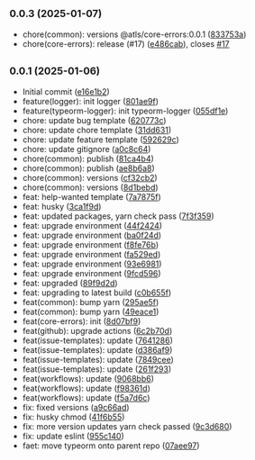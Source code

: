 ## <small>0.0.3 (2025-01-07)</small>

- chore(common): versions @atls/core-errors:0.0.1 ([833753a](https://github.com/atls/common/commit/833753a))
- chore(core-errors): release (#17) ([e486cab](https://github.com/atls/common/commit/e486cab)), closes [#17](https://github.com/atls/common/issues/17)

## <small>0.0.1 (2025-01-06)</small>

- Initial commit ([e16e1b2](https://github.com/atls/common/commit/e16e1b2))
- feature(logger): init logger ([801ae9f](https://github.com/atls/common/commit/801ae9f))
- feature(typeorm-logger): init typeorm-logger ([055df1e](https://github.com/atls/common/commit/055df1e))
- chore: update bug template ([620773c](https://github.com/atls/common/commit/620773c))
- chore: update chore template ([31dd631](https://github.com/atls/common/commit/31dd631))
- chore: update feature template ([592629c](https://github.com/atls/common/commit/592629c))
- chore: update gitignore ([a0c8c64](https://github.com/atls/common/commit/a0c8c64))
- chore(common): publish ([81ca4b4](https://github.com/atls/common/commit/81ca4b4))
- chore(common): publish ([ae8b6a8](https://github.com/atls/common/commit/ae8b6a8))
- chore(common): versions ([cf32cb2](https://github.com/atls/common/commit/cf32cb2))
- chore(common): versions ([8d1bebd](https://github.com/atls/common/commit/8d1bebd))
- feat: help-wanted template ([7a7875f](https://github.com/atls/common/commit/7a7875f))
- feat: husky ([3ca1f9d](https://github.com/atls/common/commit/3ca1f9d))
- feat: updated packages, yarn check pass ([7f3f359](https://github.com/atls/common/commit/7f3f359))
- feat: upgrade environment ([44f2424](https://github.com/atls/common/commit/44f2424))
- feat: upgrade environment ([ba0f24d](https://github.com/atls/common/commit/ba0f24d))
- feat: upgrade environment ([f8fe76b](https://github.com/atls/common/commit/f8fe76b))
- feat: upgrade environment ([fa529ed](https://github.com/atls/common/commit/fa529ed))
- feat: upgrade environment ([93e6981](https://github.com/atls/common/commit/93e6981))
- feat: upgrade environment ([9fcd596](https://github.com/atls/common/commit/9fcd596))
- feat: upgraded ([89f9d2d](https://github.com/atls/common/commit/89f9d2d))
- feat: upgrading to latest build ([c0b655f](https://github.com/atls/common/commit/c0b655f))
- feat(common): bump yarn ([295ae5f](https://github.com/atls/common/commit/295ae5f))
- feat(common): bump yarn ([49eace1](https://github.com/atls/common/commit/49eace1))
- feat(core-errors): init ([8d07bf9](https://github.com/atls/common/commit/8d07bf9))
- feat(github): upgrade actions ([6c2b70d](https://github.com/atls/common/commit/6c2b70d))
- feat(issue-templates): update ([7641286](https://github.com/atls/common/commit/7641286))
- feat(issue-templates): update ([d386af9](https://github.com/atls/common/commit/d386af9))
- feat(issue-templates): update ([7849cee](https://github.com/atls/common/commit/7849cee))
- feat(issue-templates): update ([261f293](https://github.com/atls/common/commit/261f293))
- feat(workflows): update ([9068bb6](https://github.com/atls/common/commit/9068bb6))
- feat(workflows): update ([f98361d](https://github.com/atls/common/commit/f98361d))
- feat(workflows): update ([f5a7d6c](https://github.com/atls/common/commit/f5a7d6c))
- fix: fixed versions ([a9c66ad](https://github.com/atls/common/commit/a9c66ad))
- fix: husky chmod ([41f6b55](https://github.com/atls/common/commit/41f6b55))
- fix: more version updates yarn check passed ([9c3d680](https://github.com/atls/common/commit/9c3d680))
- fix: update eslint ([955c140](https://github.com/atls/common/commit/955c140))
- faet: move typeorm onto parent repo ([07aee97](https://github.com/atls/common/commit/07aee97))

